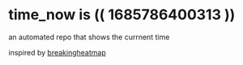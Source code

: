 # time_now is (( 1685786400313 ))

an automated repo that shows the currnent time

inspired by [breakingheatmap](https://github.com/breakingheatmap/breakingheatmap)